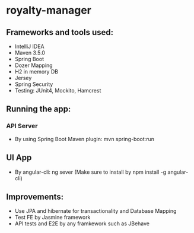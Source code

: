 # royalty-manager

## Frameworks and tools used:
- IntelliJ IDEA
- Maven 3.5.0
- Spring Boot
- Dozer Mapping
- H2 in memory DB
- Jersey
- Spring Security
- Testing: JUnit4, Mockito, Hamcrest

## Running the app:
### API Server
- By using Spring Boot Maven plugin: mvn spring-boot:run

## UI App
- By angular-cli: ng sever (Make sure to install by npm install -g angular-cli)


## Improvements:
- Use JPA and hibernate for transactionality and Database Mapping
- Test FE by Jasmine framework
- API tests and E2E by any framkework such as JBehave
